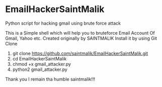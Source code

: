 # EmailHackerSaintMalik
Python script for hacking gmail  using brute force attack

This is a Simple shell which will help you to bruteforce Email Account Of Gmail, Yahoo etc. Created originally by SAINTMALIK
Install it by using Git Clone
1. git clone https://github.com/saintmalik/EmailHackerSaintMalik.git
2. cd EmailHackerSaintMalik
3. chmod +x gmail_attacker.py
4. python2 gmail_attacker.py

Thank you I remain tha humble saintmalik!!! 
